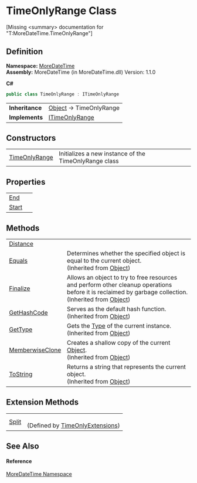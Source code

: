 # TimeOnlyRange Class


\[Missing &lt;summary&gt; documentation for "T:MoreDateTime.TimeOnlyRange"\]



## Definition
**Namespace:** <a href="a0cf3e49-c538-3a00-719c-0d43250a2ae2">MoreDateTime</a>  
**Assembly:** MoreDateTime (in MoreDateTime.dll) Version: 1.1.0

**C#**
``` C#
public class TimeOnlyRange : ITimeOnlyRange
```

<table><tr><td><strong>Inheritance</strong></td><td><a href="https://learn.microsoft.com/dotnet/api/system.object" target="_blank" rel="noopener noreferrer">Object</a>  →  TimeOnlyRange</td></tr>
<tr><td><strong>Implements</strong></td><td><a href="5d962576-7a0e-5fa7-2f8f-90f9d99b3733">ITimeOnlyRange</a></td></tr>
</table>



## Constructors
<table>
<tr>
<td><a href="c054f552-c759-63f3-d6a4-3d3bec1931cd">TimeOnlyRange</a></td>
<td>Initializes a new instance of the TimeOnlyRange class</td></tr>
</table>

## Properties
<table>
<tr>
<td><a href="9dd7b6df-5ace-9636-b1a2-8f6036e95b69">End</a></td>
<td> </td></tr>
<tr>
<td><a href="261f361d-0ff4-efd9-319e-3b74bfbd0e87">Start</a></td>
<td> </td></tr>
</table>

## Methods
<table>
<tr>
<td><a href="e7058216-35cf-1846-6d34-a8483192e832">Distance</a></td>
<td> </td></tr>
<tr>
<td><a href="https://learn.microsoft.com/dotnet/api/system.object.equals#system-object-equals(system-object)" target="_blank" rel="noopener noreferrer">Equals</a></td>
<td>Determines whether the specified object is equal to the current object.<br />(Inherited from <a href="https://learn.microsoft.com/dotnet/api/system.object" target="_blank" rel="noopener noreferrer">Object</a>)</td></tr>
<tr>
<td><a href="https://learn.microsoft.com/dotnet/api/system.object.finalize#system-object-finalize" target="_blank" rel="noopener noreferrer">Finalize</a></td>
<td>Allows an object to try to free resources and perform other cleanup operations before it is reclaimed by garbage collection.<br />(Inherited from <a href="https://learn.microsoft.com/dotnet/api/system.object" target="_blank" rel="noopener noreferrer">Object</a>)</td></tr>
<tr>
<td><a href="https://learn.microsoft.com/dotnet/api/system.object.gethashcode#system-object-gethashcode" target="_blank" rel="noopener noreferrer">GetHashCode</a></td>
<td>Serves as the default hash function.<br />(Inherited from <a href="https://learn.microsoft.com/dotnet/api/system.object" target="_blank" rel="noopener noreferrer">Object</a>)</td></tr>
<tr>
<td><a href="https://learn.microsoft.com/dotnet/api/system.object.gettype#system-object-gettype" target="_blank" rel="noopener noreferrer">GetType</a></td>
<td>Gets the <a href="https://learn.microsoft.com/dotnet/api/system.type" target="_blank" rel="noopener noreferrer">Type</a> of the current instance.<br />(Inherited from <a href="https://learn.microsoft.com/dotnet/api/system.object" target="_blank" rel="noopener noreferrer">Object</a>)</td></tr>
<tr>
<td><a href="https://learn.microsoft.com/dotnet/api/system.object.memberwiseclone#system-object-memberwiseclone" target="_blank" rel="noopener noreferrer">MemberwiseClone</a></td>
<td>Creates a shallow copy of the current <a href="https://learn.microsoft.com/dotnet/api/system.object" target="_blank" rel="noopener noreferrer">Object</a>.<br />(Inherited from <a href="https://learn.microsoft.com/dotnet/api/system.object" target="_blank" rel="noopener noreferrer">Object</a>)</td></tr>
<tr>
<td><a href="https://learn.microsoft.com/dotnet/api/system.object.tostring#system-object-tostring" target="_blank" rel="noopener noreferrer">ToString</a></td>
<td>Returns a string that represents the current object.<br />(Inherited from <a href="https://learn.microsoft.com/dotnet/api/system.object" target="_blank" rel="noopener noreferrer">Object</a>)</td></tr>
</table>

## Extension Methods
<table>
<tr>
<td><a href="11353677-9b0a-0a29-a7aa-64ee79220e01">Split</a></td>
<td><br />(Defined by <a href="5a9d0c73-a28f-a204-afc9-9f3828811bec">TimeOnlyExtensions</a>)</td></tr>
</table>

## See Also


#### Reference
<a href="a0cf3e49-c538-3a00-719c-0d43250a2ae2">MoreDateTime Namespace</a>  
